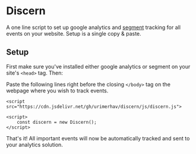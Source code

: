 # Discern
A one line script to set up google analytics and [segment](https://segment.com/) 
tracking for all events on your website. Setup is a single copy & paste. 

## Setup

First make sure you've installed either google analytics or segment on your site's `<head>` tag. Then:
 
Paste the following lines right before the closing `</body>` tag on the webpage where you wish to track events.

```
<script src="https://cdn.jsdelivr.net/gh/urimerhav/discern/js/discern.js">

<script>
    const discern = new Discern();
</script>
``` 

That's it! All important events will now be automatically tracked and sent to your analytics solution.
